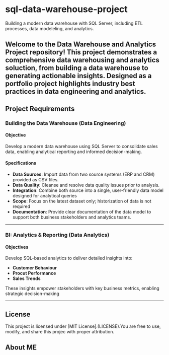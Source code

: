# sql-data-warehouse-project
Building a modern data warehouse with SQL Server, including ETL processes, data modeleling, and analytics.

Welcome to the **Data Warehouse and Analytics Project** repository!
This project demonstrates a comprehensive data warehousing and analytics soluction, from building a data warehouse to generating actionable insights. Designed as a portfolio project highlights industry best practices in data engineering and analytics.
---
## Project Requirements

### Building the Data Warehouse (Data Engineering)

#### Objective
Develop a modern data warehouse using SQL Server to consolidate sales data, enabling analytical reporting and informed decision-making.

#### Specifications
- **Data Sources**: Import data from two source systems (ERP and CRM) provided as CSV files.
- **Data Quality**: Cleanse and resolve data quality issues prior to analysis.
- **Integration**: Combine both source into a single, user-friendly data model designed for analytical queries
- **Scope**: Focus on the latest dataset only; historization of data is not required
- **Documentation**: Provide clear documentation of the data model to support both business stakeholders and analytics teams.


---

### BI: Analytics & Reporting (Data Analytics)

#### Objectives
Develop SQL-based analytics to deliver detailed insights into:
- **Customer Behaviour**
- **Procut Performance**
- **Sales Trends**

These insights empower stakeholders with key business metrics, enabling strategic decision-making

---

## License

This project is licensed under [MIT License].(LICENSE).You are free to use, modify, and share this projec with proper attribution.

## About ME

